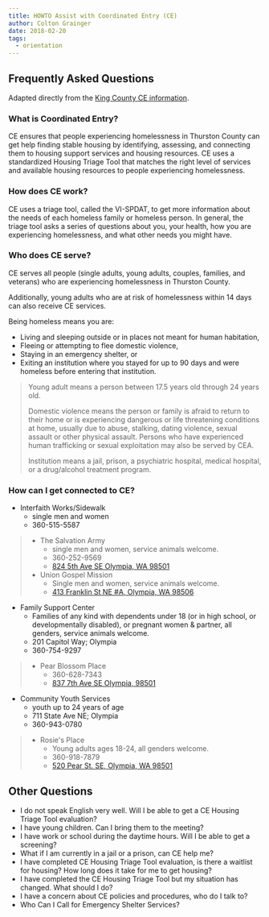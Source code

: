```yaml
---
title: HOWTO Assist with Coordinated Entry (CE)
author: Colton Grainger
date: 2018-02-20
tags:
  - orientation
---
```


## Frequently Asked Questions

Adapted directly from the [King County CE information](https://www.kingcounty.gov/depts/community-human-services/housing/services/homeless-housing/coordinated-entry/faqs.aspx).

### What is Coordinated Entry?

CE ensures that people experiencing homelessness in Thurston County can get help finding stable housing by identifying, assessing, and connecting them to housing support services and housing resources. CE uses a standardized Housing Triage Tool that matches the right level of services and available housing resources to people experiencing homelessness.

### How does CE work?

CE uses a triage tool, called the VI-SPDAT, to get more information about the needs of each homeless family or homeless person. In general, the triage tool asks a series of questions about you, your health, how you are experiencing homelessness, and what other needs you might have.

### Who does CE serve?

CE serves all people (single adults, young adults, couples, families, and veterans) who are experiencing homelessness in Thurston County. 

Additionally, young adults who are at risk of homelessness within 14 days can also receive CE services.

Being homeless means you are:
- Living and sleeping outside or in places not meant for human habitation,
- Fleeing or attempting to flee domestic violence,
- Staying in an emergency shelter, or
- Exiting an institution where you stayed for up to 90 days and were homeless before entering that institution.

> Young adult means a person between 17.5 years old through 24 years old.
>
> Domestic violence means the person or family is afraid to return to their home or is experiencing dangerous or life threatening conditions at home, usually due to abuse, stalking, dating violence, sexual assault or other physical assault. Persons who have experienced human trafficking or sexual exploitation may also be served by CEA.
>
> Institution means a jail, prison, a psychiatric hospital, medical hospital, or a drug/alcohol treatment program.

### How can I get connected to CE?

- Interfaith Works/Sidewalk 
  - single men and women
  - 360-515-5587
> - The Salvation Army
>   - single men and women, service animals welcome.
>   - 360-252-9569
>   - [824 5th Ave SE Olympia, WA 98501](https://www.google.com/maps/place/The+Salvation+Army+Hans+J.+Lemcke+Emergency+Lodge/@47.0448562,-122.8942553,17z/data=!4m5!3m4!1s0x0:0x6d3c24ab0e02b984!8m2!3d47.0448562!4d-122.8920666)
> - Union Gospel Mission
>   - Single men and women, service animals welcome.
>   - [413 Franklin St NE #A, Olympia, WA 98506](https://www.google.com/maps/place/413+Franklin+St+NE,+Olympia,+WA+98501/@47.0480999,-122.8996642,17z/data=!4m13!1m7!3m6!1s0x54917519a6903899:0x75efc1ef2fa8dcf8!2s413+Franklin+St+NE,+Olympia,+WA+98501!3b1!8m2!3d47.048138!4d-122.9001265!3m4!1s0x54917519a6903899:0x75efc1ef2fa8dcf8!8m2!3d47.048138!4d-122.9001265)

- Family Support Center 
  - Families of any kind with dependents under 18 (or in high school, or developmentally disabled), or pregnant women & partner, all genders, service animals welcome.
  - 201 Capitol Way; Olympia
  - 360-754-9297
> - Pear Blossom Place
>   - 360-628-7343
>   - [837 7th Ave SE Olympia, 98501](https://www.google.com/maps/place/Pear+Blossom+Place/@47.0423792,-122.8932699,17z/data=!3m1!4b1!4m5!3m4!1s0x549174e1d548747f:0x4e89b380a6ff5f9e!8m2!3d47.0423792!4d-122.8910812)

- Community Youth Services
  - youth up to 24 years of age
  - 711 State Ave NE; Olympia
  - 360-943-0780
> - Rosie's Place
>   - Young adults ages 18-24, all genders welcome.
>   - 360-918-7879
>   - [520 Pear St. SE, Olympia, WA 98501](https://www.google.com/maps/place/520+Pear+St+SE,+Olympia,+WA+98501/@47.0441562,-122.8930431,17z/data=!3m1!4b1!4m5!3m4!1s0x5491751f953e2c63:0x201682d590dfb593!8m2!3d47.0441562!4d-122.8908544)

## Other Questions

- I do not speak English very well. Will I be able to get a CE Housing Triage Tool evaluation?
- I have young children. Can I bring them to the meeting?
- I have work or school during the daytime hours. Will I be able to get a screening?
- What if I am currently in a jail or a prison, can CE help me?
- I have completed CE Housing Triage Tool evaluation, is there a waitlist for housing? How long does it take for me to get housing?
- I have completed the CE Housing Triage Tool but my situation has changed. What should I do?
- I have a concern about CE policies and procedures, who do I talk to?
- Who Can I Call for Emergency Shelter Services?
